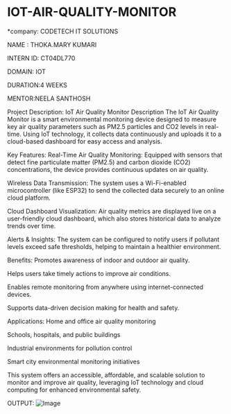 # IOT-AIR-QUALITY-MONITOR
*company: CODETECH IT SOLUTIONS

NAME : THOKA.MARY KUMARI

INTERN ID: CT04DL770

DOMAIN: IOT

DURATION:4 WEEKS

MENTOR:NEELA SANTHOSH

Project Description:
IoT Air Quality Monitor Description
The IoT Air Quality Monitor is a smart environmental monitoring device designed to measure key air quality parameters such as PM2.5 particles and CO2 levels in real-time. Using IoT technology, it collects data continuously and uploads it to a cloud-based dashboard for easy access and analysis.

Key Features:
Real-Time Air Quality Monitoring:
Equipped with sensors that detect fine particulate matter (PM2.5) and carbon dioxide (CO2) concentrations, the device provides continuous updates on air quality.

Wireless Data Transmission:
The system uses a Wi-Fi-enabled microcontroller (like ESP32) to send the collected data securely to an online cloud platform.

Cloud Dashboard Visualization:
Air quality metrics are displayed live on a user-friendly cloud dashboard, which also stores historical data to analyze trends over time.

Alerts & Insights:
The system can be configured to notify users if pollutant levels exceed safe thresholds, helping to maintain a healthier environment.

Benefits:
Promotes awareness of indoor and outdoor air quality.

Helps users take timely actions to improve air conditions.

Enables remote monitoring from anywhere using internet-connected devices.

Supports data-driven decision making for health and safety.

Applications:
Home and office air quality monitoring

Schools, hospitals, and public buildings

Industrial environments for pollution control

Smart city environmental monitoring initiatives

This system offers an accessible, affordable, and scalable solution to monitor and improve air quality, leveraging IoT technology and cloud computing for enhanced environmental safety.

OUTPUT:
![Image](https://github.com/user-attachments/assets/f061c594-528b-4d00-b558-7540c648109e)

